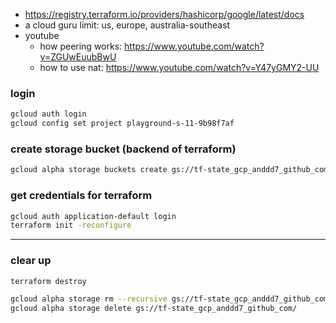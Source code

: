 - https://registry.terraform.io/providers/hashicorp/google/latest/docs
- a cloud guru limit: us, europe, australia-southeast
- youtube
  - how peering works: https://www.youtube.com/watch?v=ZGUwEuubBwU
  - how to use nat: https://www.youtube.com/watch?v=Y47yGMY2-UU


### login

```zsh
gcloud auth login
gcloud config set project playground-s-11-9b98f7af 
```

### create storage bucket (backend of terraform)

```zsh
gcloud alpha storage buckets create gs://tf-state_gcp_anddd7_github_com --location=AUSTRALIA-SOUTHEAST1
```

### get credentials for terraform

```zsh
gcloud auth application-default login
terraform init -reconfigure
```








----



### clear up

```zsh
terraform destroy

gcloud alpha storage rm --recursive gs://tf-state_gcp_anddd7_github_com/
gcloud alpha storage delete gs://tf-state_gcp_anddd7_github_com/
```
